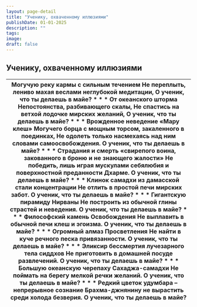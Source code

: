 ```yaml
---
layout: page-detail
title: "Ученику, охваченному иллюзиями"
publishDate: 01-01-2025
description: ""
tags:
image:
draft: false
---
```


## Ученику, охваченному иллюзиями
| Могучую реку кармы с сильным течением Не переплыть, лениво махая веслами  неглубокой медитации, О ученик, что ты делаешь в майе? \* \* \*  От океанского шторма Непостоянства,  разбивающего скалы, Не спастись на ветхой лодочке мирских желаний, О ученик, что ты делаешь в майе? \* \* \*  Врожденное неведение «Мару клеш» Могучего борца с мощным торсом, закаленного  в поединках, Не одолеть только насмехаясь над ним словами  самоосвобождения. О ученик, что ты делаешь в майе? \* \* \*  Страдания и смерть «свирепого воина,  закованного в броню и не знающего жалости» Не победить, лишь играя мускулами себялюбия  и поверхностной преданности Дхарме. О ученик, что ты делаешь в майе? \* \* \*  Клинок самадхи из дамасской стали концентрации  Не отлить в простой печи мирских забот. О ученик, что ты делаешь в майе? \* \* \*  Гигантскую пирамиду Нирваны Не построить из обычной глины страстей и  неведения. О ученик, что ты делаешь в майе? \* \* \*  Философский камень Освобождения Не выплавить в обычной печи клеш и эгоизма. О ученик, что ты делаешь в майе? \* \* \*  Огромный алмаз Просветления  Не найти в куче речного песка привязанности. О ученик, что ты делаешь в майе? \* \* \*  Эликсир бессмертия лучезарного тела сиддхов Не приготовить в домашней посуде развлечений. О ученик, что ты делаешь в майе? \* \* \*  Большую океанскую черепаху Сахаджа-самадхи Не поймать на берегу мелкой речки желаний. О ученик, что ты делаешь в майе? \* \* \*  Редкий цветок удумбара – непрерывное сознание Брахма-джнянину не вырастить среди холода  безверия. О ученик, что ты делаешь в майе? |
| ------------------------------------------------------------------------------------------------------------------------------------------------------------------------------------------------------------------------------------------------------------------------------------------------------------------------------------------------------------------------------------------------------------------------------------------------------------------------------------------------------------------------------------------------------------------------------------------------------------------------------------------------------------------------------------------------------------------------------------------------------------------------------------------------------------------------------------------------------------------------------------------------------------------------------------------------------------------------------------------------------------------------------------------------------------------------------------------------------------------------------------------------------------------------------------------------------------------------------------------------------------------------------------------------------------------------------------------------------------------------------------------------------------------------------------------------------------------------------------------------------------------------------------------------------------------------------------------------------------------------------------- |
  
  

